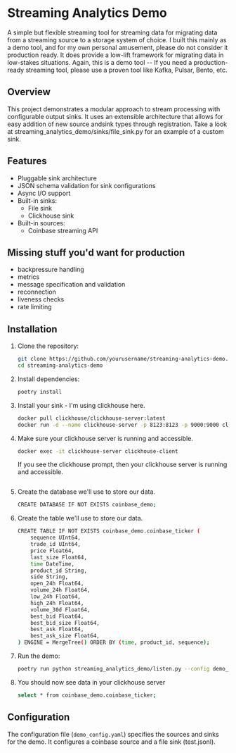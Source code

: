 # Streaming Analytics Demo

A simple but flexible streaming tool for streaming data for migrating data from a streaming source to a storage system of choice. I built this mainly as a demo tool, and for my own personal amusement, please do not consider it production ready. It does provide a low-lift framework for migrating data in low-stakes situations. Again, this is a demo tool -- If you need a production-ready streaming tool, please use a proven tool like Kafka, Pulsar, Bento, etc.

## Overview

This project demonstrates a modular approach to stream processing with configurable output sinks. It uses an extensible architecture that allows for easy addition of new source andsink types through registration. Take a look at streaming_analytics_demo/sinks/file_sink.py for an example of a custom sink.

## Features

- Pluggable sink architecture
- JSON schema validation for sink configurations
- Async I/O support
- Built-in sinks:
  - File sink
  - Clickhouse sink
- Built-in sources:
  - Coinbase streaming API

## Missing stuff you'd want for production
 - backpressure handling
 - metrics
 - message specification and validation
 - reconnection
 - liveness checks
 - rate limiting

## Installation

1. Clone the repository:
   ```bash
   git clone https://github.com/yourusername/streaming-analytics-demo.git
   cd streaming-analytics-demo
   ```

2. Install dependencies:
   ```bash
   poetry install
   ```
3. Install your sink - I'm using clickhouse here.
    ```bash
    docker pull clickhouse/clickhouse-server:latest
    docker run -d --name clickhouse-server -p 8123:8123 -p 9000:9000 clickhouse/clickhouse-server:latest
    ```
4. Make sure your clickhouse server is running and accessible.
    ```bash
    docker exec -it clickhouse-server clickhouse-client
    ```
    If you see the clickhouse prompt, then your clickhouse server is running and accessible.
    ```

5. Create the database we'll use to store our data.
    ```bash
    CREATE DATABASE IF NOT EXISTS coinbase_demo;
    ```

6. Create the table we'll use to store our data.
    ```bash
    CREATE TABLE IF NOT EXISTS coinbase_demo.coinbase_ticker (
        sequence UInt64,
        trade_id UInt64,
        price Float64,
        last_size Float64,
        time DateTime,
        product_id String,
        side String,
        open_24h Float64,
        volume_24h Float64,
        low_24h Float64,
        high_24h Float64,
        volume_30d Float64,
        best_bid Float64,
        best_bid_size Float64,
        best_ask Float64,
        best_ask_size Float64,
    ) ENGINE = MergeTree() ORDER BY (time, product_id, sequence);
    ```

7. Run the demo:
   ```bash
   poetry run python streaming_analytics_demo/listen.py --config demo_config.yaml
   ```

8. You should now see data in your clickhouse server
    ```bash
    select * from coinbase_demo.coinbase_ticker;
    ```


## Configuration

The configuration file (`demo_config.yaml`) specifies the sources and sinks for the demo. It configures a coinbase source and a file sink (test.jsonl).






